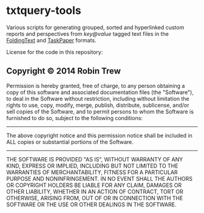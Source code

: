 txtquery-tools
==========

Various scripts for generating grouped, sorted and hyperlinked custom reports and perspectives from _key@value_ tagged text files in the [FoldingText](www.foldingtext.com) and [TaskPaper](http://www.hogbaysoftware.com) formats.

License for the code in this repository:

Copyright © 2014 Robin Trew
--

Permission is hereby granted, free of charge, 
to any person obtaining a copy of this software 
and associated documentation files (the "Software"), 
to deal in the Software without restriction, 
including without limitation the rights to use, copy, 
modify, merge, publish, distribute, sublicense, 
and/or sell copies of the Software, and to permit persons 
to whom the Software is furnished to do so, 
subject to the following conditions:

*******
The above copyright notice and this permission notice 
shall be included in ALL copies 
or substantial portions of the Software.
*******

THE SOFTWARE IS PROVIDED "AS IS", WITHOUT WARRANTY OF ANY KIND, 
EXPRESS OR IMPLIED, INCLUDING BUT NOT LIMITED TO THE WARRANTIES 
OF MERCHANTABILITY, FITNESS FOR A PARTICULAR PURPOSE AND NONINFRINGEMENT. 
IN NO EVENT SHALL THE AUTHORS OR COPYRIGHT HOLDERS BE LIABLE FOR ANY CLAIM, 
DAMAGES OR OTHER LIABILITY, WHETHER IN AN ACTION OF CONTRACT, 
TORT OR OTHERWISE, ARISING FROM, OUT OF OR IN CONNECTION WITH THE SOFTWARE 
OR THE USE OR OTHER DEALINGS IN THE SOFTWARE.
